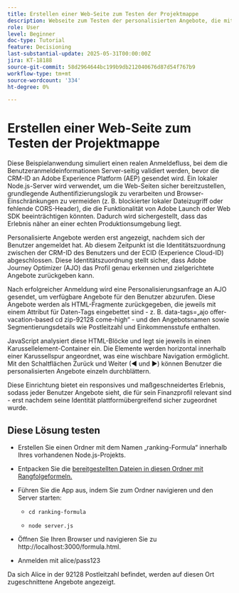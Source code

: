 ```yaml
---
title: Erstellen einer Web-Seite zum Testen der Projektmappe
description: Webseite zum Testen der personalisierten Angebote, die mithilfe von Decisioning bereitgestellt werden.
role: User
level: Beginner
doc-type: Tutorial
feature: Decisioning
last-substantial-update: 2025-05-31T00:00:00Z
jira: KT-18188
source-git-commit: 58d2964644bc199b9db212040676d87d54f767b9
workflow-type: tm+mt
source-wordcount: '334'
ht-degree: 0%

---
```



# Erstellen einer Web-Seite zum Testen der Projektmappe

Diese Beispielanwendung simuliert einen realen Anmeldefluss, bei dem die Benutzeranmeldeinformationen Server-seitig validiert werden, bevor die CRM-ID an Adobe Experience Platform (AEP) gesendet wird. Ein lokaler Node.js-Server wird verwendet, um die Web-Seiten sicher bereitzustellen, grundlegende Authentifizierungslogik zu verarbeiten und Browser-Einschränkungen zu vermeiden (z. B. blockierter lokaler Dateizugriff oder fehlende CORS-Header), die die Funktionalität von Adobe Launch oder Web SDK beeinträchtigen könnten. Dadurch wird sichergestellt, dass das Erlebnis näher an einer echten Produktionsumgebung liegt.

Personalisierte Angebote werden erst angezeigt, nachdem sich der Benutzer angemeldet hat. Ab diesem Zeitpunkt ist die Identitätszuordnung zwischen der CRM-ID des Benutzers und der ECID (Experience Cloud-ID) abgeschlossen. Diese Identitätszuordnung stellt sicher, dass Adobe Journey Optimizer (AJO) das Profil genau erkennen und zielgerichtete Angebote zurückgeben kann.

Nach erfolgreicher Anmeldung wird eine Personalisierungsanfrage an AJO gesendet, um verfügbare Angebote für den Benutzer abzurufen. Diese Angebote werden als HTML-Fragmente zurückgegeben, die jeweils mit einem Attribut für Daten-Tags eingebettet sind - z. B. data-tags=„ajo offer-vacation-based cd zip-92128 come-high“ - und den Angebotsnamen sowie Segmentierungsdetails wie Postleitzahl und Einkommensstufe enthalten.

JavaScript analysiert diese HTML-Blöcke und legt sie jeweils in einen Karussellelement-Container ein. Die Elemente werden horizontal innerhalb einer Karussellspur angeordnet, was eine wischbare Navigation ermöglicht. Mit den Schaltflächen Zurück und Weiter (◀ und ▶) können Benutzer die personalisierten Angebote einzeln durchblättern.

Diese Einrichtung bietet ein responsives und maßgeschneidertes Erlebnis, sodass jeder Benutzer Angebote sieht, die für sein Finanzprofil relevant sind - erst nachdem seine Identität plattformübergreifend sicher zugeordnet wurde.

## Diese Lösung testen

* Erstellen Sie einen Ordner mit dem Namen „ranking-Formula“ innerhalb Ihres vorhandenen Node.js-Projekts.

* Entpacken Sie die [bereitgestellten Dateien in diesen Ordner mit Rangfolgeformeln.](assets/ranking-formula.zip)

* Führen Sie die App aus, indem Sie zum Ordner navigieren und den Server starten:
   * `cd ranking-formula`

   * `node server.js`


* Öffnen Sie Ihren Browser und navigieren Sie zu http://localhost:3000/formula.html.

* Anmelden mit alice/pass123

Da sich Alice in der 92128 Postleitzahl befindet, werden auf diesen Ort zugeschnittene Angebote angezeigt.
